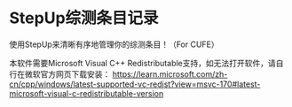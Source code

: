 # StepUp综测条目记录

使用StepUp来清晰有序地管理你的综测条目！（For CUFE）

本软件需要Microsoft Visual C++ Redistributable支持，如无法打开软件，请自行在微软官方网页下载安装：
https://learn.microsoft.com/zh-cn/cpp/windows/latest-supported-vc-redist?view=msvc-170#latest-microsoft-visual-c-redistributable-version
